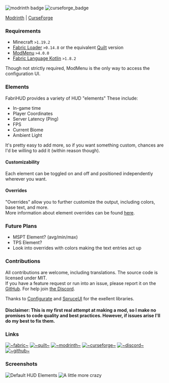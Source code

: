 ![modrinth badge](https://modrinth-utils.vercel.app/api/badge/downloads?logo=true&style=flat&id=JW9YUcl3)
![curseforge_badge](https://cf.way2muchnoise.eu/661156.svg)

[Modrinth](https://modrinth.com/mod/fabrihud/) | [CurseForge](https://www.curseforge.com/minecraft/mc-mods/fabrihud)

### Requirements
- Minecraft `>1.19.2`
- [Fabric Loader](https://fabricmc.net/) `>0.14.8` or the equivalent [Quilt](https://quiltmc.org/) version
- [ModMenu](https://github.com/TerraformersMC/ModMenu) `>4.0.0`  
- [Fabric Language Kotlin](https://github.com/FabricMC/fabric-language-kotlin) `>1.8.2`

Though not strictly required, ModMenu is the only way to access the configuration UI.  

### Elements 
FabriHUD provides a variety of HUD "elements" These include:
- In-game time 
- Player Coordinates
- Server Latency (Ping)
- FPS 
- Current Biome  
- Ambient Light
  
It's pretty easy to add more, so if you want something custom, chances are I'd be willing to add it (within reason though).  
  
#### Customizability 
Each element can be toggled on and off and positioned independently wherever you want.   

#### Overrides 
"Overrides" allow you to further customize the output, including colors, base text, and more.   
More information about element overrides can be found [here](https://github.com/trainb0y/FabriHUD/blob/main/Overrides.md).  

### Future Plans
- MSPT Element? (avg/min/max)
- TPS Element?
- Look into overrides with colors  making the text entries act up
  
### Contributions 
All contributions are welcome, including translations. The source code is licensed under MIT.  
If you have a feature request or run into an issue, please report it on the [GitHub](https://giithub.com/trainb0y/FabriHUD). For help join [the Discord](https://discord.gg/PPCvtMTXvP).  

Thanks to [Configurate](https://github.com/SpongePowered/Configurate) and [SpruceUI](https://github.com/LambdAurora/SpruceUI) for the exellent libraries.
#### Disclaimer: This is my first real attempt at making a mod, so I make no promises to code quality and best practices. However, if issues arise I'll do my best to fix them.

### Links
[![~fabric~](https://raw.githubusercontent.com/intergrav/devins-badges/main/badges/fabric_64h.png)](https://modrinth.com/mod/fabrihud/)
[![~quilt~](https://raw.githubusercontent.com/intergrav/devins-badges/main/badges/quilt_64h.png)](https://modrinth.com/mod/fabrihud/)
[![~modrinth~](https://raw.githubusercontent.com/intergrav/devins-badges/main/badges/modrinth_64h.png)](https://modrinth.com/mod/fabrihud/)
[![~curseforge~](https://raw.githubusercontent.com/intergrav/devins-badges/main/badges/curseforge_64h.png)](https://www.curseforge.com/minecraft/mc-mods/fabrihud)
[![~discord~](https://raw.githubusercontent.com/intergrav/devins-badges/main/badges/discord_64h.png)](https://discord.gg/PPCvtMTXvP)
[![~github~](https://raw.githubusercontent.com/intergrav/devins-badges/main/badges/github-repository_64h.png)](https://github.com/trainb0y/fabrihud)

### Screenshots
![Default HUD Elements](https://cdn.modrinth.com/data/JW9YUcl3/images/d5b475951f018133b9ef2e36f53086fd0386bee6.png)
![A little more crazy](https://cdn.modrinth.com/data/JW9YUcl3/images/48b124c03634e79ac630bf9143e6d0f8dc09d297.png)
